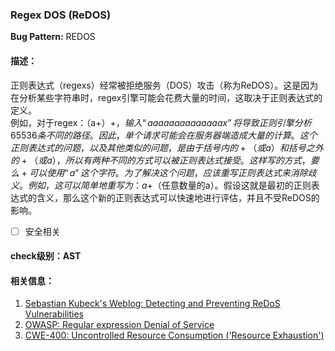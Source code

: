 ### Regex DOS (ReDOS) 
**Bug Pattern:** REDOS
#### 描述：
正则表达式（regexs）经常被拒绝服务（DOS）攻击（称为ReDOS）。这是因为在分析某些字符串时，regex引擎可能会花费大量的时间，这取决于正则表达式的定义。  
例如，对于regex：（a+）+$，输入“aaaaaaaaaaaaaax”将导致正则引擎分析65536条不同的路径。因此，单个请求可能会在服务器端造成大量的计算。这个正则表达式的问题，以及其他类似的问题，是由于括号内的+（或a）和括号之外的+（或a），所以有两种不同的方式可以被正则表达式接受。这样写的方式，要么+可以使用“a”这个字符。为了解决这个问题，应该重写正则表达式来消除歧义。例如，这可以简单地重写为：a+$（任意数量的a）。假设这就是最初的正则表达式的含义，那么这个新的正则表达式可以快速地进行评估，并且不受ReDOS的影响。
- [ ] 安全相关

#### check级别：AST
#### 相关信息：
1. [Sebastian Kubeck's Weblog: Detecting and Preventing ReDoS Vulnerabilities](http://www.jroller.com/sebastianKuebeck/entry/detecting_and_preventing_redos_vulnerabilities)
2. [OWASP: Regular expression Denial of Service](https://www.owasp.org/index.php/Regular_expression_Denial_of_Service_-_ReDoS)
3. [CWE-400: Uncontrolled Resource Consumption ('Resource Exhaustion')](http://cwe.mitre.org/data/definitions/400.html)
